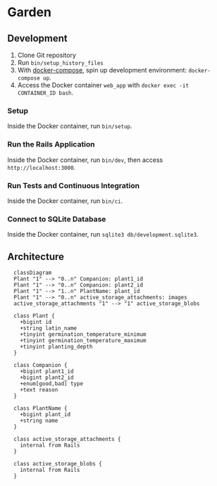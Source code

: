 # Garden

## Development

1. Clone Git repository
2. Run `bin/setup_history_files`
3. With [docker-compose](https://github.com/docker/compose), spin up development environment: `docker-compose up`.
4. Access the Docker container `web_app` with `docker exec -it CONTAINER_ID bash`.

### Setup

Inside the Docker container, run `bin/setup`.

### Run the Rails Application

Inside the Docker container, run `bin/dev`, then access `http://localhost:3000`.

### Run Tests and Continuous Integration

Inside the Docker container, run `bin/ci`.

### Connect to SQLite Database

Inside the Docker container, run `sqlite3 db/development.sqlite3`.

## Architecture

```mermaid
  classDiagram
  Plant "1" --> "0..n" Companion: plant1_id
  Plant "1" --> "0..n" Companion: plant2_id
  Plant "1" --> "1..n" PlantName: plant_id
  Plant "1" --> "0..n" active_storage_attachments: images
  active_storage_attachments "1" --> "1" active_storage_blobs

  class Plant {
    +bigint id
    +string latin_name
    +tinyint germination_temperature_minimum
    +tinyint germination_temperature_maximum
    +tinyint planting_depth
  }

  class Companion {
    +bigint plant1_id
    +bigint plant2_id
    +enum[good,bad] type
    +text reason
  }

  class PlantName {
    +bigint plant_id
    +string name
  }

  class active_storage_attachments {
    internal from Rails
  }

  class active_storage_blobs {
    internal from Rails
  }
```
